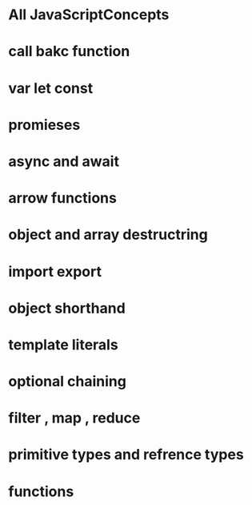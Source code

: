 # All JavaScriptConcepts
# call bakc function 
# var let const 
# promieses 
# async and await 
# arrow functions 
# object and array destructring 
# import export 
# object shorthand
# template literals
# optional chaining 
# filter , map , reduce
# primitive types and refrence types
# functions 
